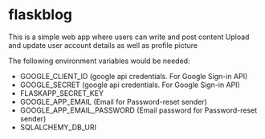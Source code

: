 # flaskblog

This is a simple web app where users can write and post content
Upload and update user account details as well as profile picture


The following environment variables would be needed:
- GOOGLE_CLIENT_ID (google api credentials. For Google Sign-in API)
- GOOGLE_SECRET (google api credentials. For Google Sign-in API)
- FLASKAPP_SECRET_KEY
- GOOGLE_APP_EMAIL (Email for Password-reset sender)
- GOOGLE_APP_EMAIL_PASSWORD (Email password for Password-reset sender)
- SQLALCHEMY_DB_URI
